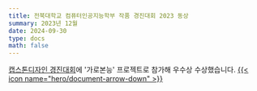 ```yaml
---
title: 전북대학교 컴퓨터인공지능학부 작품 경진대회 2023 동상
summary: 2023년 12월
date: 2024-09-30
type: docs
math: false
---
```

[캡스톤디자인 경진대회](https://csai.jbnu.ac.kr/csai/29107/subview.do?enc=Zm5jdDF8QEB8JTJGYmJzJTJGY3NhaSUyRjQ5MjklMkYzMzMzMTUlMkZhcnRjbFZpZXcuZG8lM0ZwYWdlJTNEMSUyNnNyY2hDb2x1bW4lM0RzaiUyNnNyY2hXcmQlM0QlRUMlQkElQTElRUMlOEElQTQlRUQlODYlQTQlMjZiYnNDbFNlcSUzRCUyNmJic09wZW5XcmRTZXElM0QlMjZyZ3NCZ25kZVN0ciUzRCUyNnJnc0VuZGRlU3RyJTNEJTI2aXNWaWV3TWluZSUzRGZhbHNlJTI2cGFzc3dvcmQlM0QlMjY%3D)에 '가로본능' 프로젝트로 참가해 우수상 수상했습니다. [{{< icon name="hero/document-arrow-down" >}}](/awards/2023_작품_경진대회.pdf)